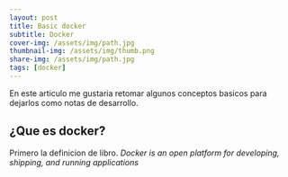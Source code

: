 ```yaml
---
layout: post
title: Basic docker
subtitle: Docker
cover-img: /assets/img/path.jpg
thumbnail-img: /assets/img/thumb.png
share-img: /assets/img/path.jpg
tags: [docker]
---
```


En este articulo me gustaria retomar algunos conceptos basicos para dejarlos como notas de desarrollo.

## ¿Que es docker?

Primero la definicion de libro. *Docker is an open platform for developing, shipping, and running applications*



